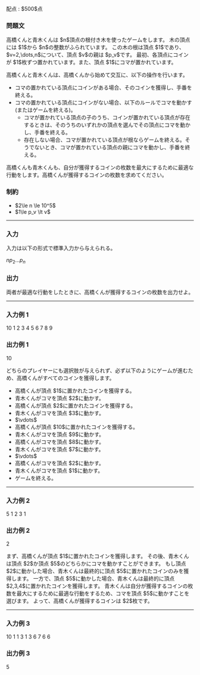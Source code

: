 
<div>

<span>

<span>

<p>
配点 : $500$点
</p>

<div>

<section>

### **問題文**

<p>
高橋くんと青木くんは $n$頂点の根付き木を使ったゲームをします。
木の頂点には $1$から $n$の整数がふられています。
この木の根は頂点 $1$であり、$v=2,\dots,n$について、頂点 $v$の親は $p_v$です。
最初、各頂点にコインが $1$枚ずつ置かれています。また、頂点 $1$にコマが置かれています。
</p>

<p>
高橋くんと青木くんは、高橋くんから始めて交互に、以下の操作を行います。
</p>

<ul>

<li>
コマの置かれている頂点にコインがある場合、そのコインを獲得し、手番を終える。
</li>

<li>
コマの置かれている頂点にコインがない場合、以下のルールでコマを動かす (またはゲームを終える)。
<ul>

<li>
コマが置かれている頂点の子のうち、コインが置かれている頂点が存在するときは、そのうちのいずれかの頂点を選んでその頂点にコマを動かし、手番を終える。
</li>

<li>
存在しない場合、コマが置かれている頂点が根ならゲームを終える。そうでないとき、コマが置かれている頂点の親にコマを動かし、手番を終える。
</li>

</ul>

</li>

</ul>

<p>
高橋くんも青木くんも、自分が獲得するコインの枚数を最大にするために最適な行動をします。高橋くんが獲得するコインの枚数を求めてください。
</p>

</section>

</div>

<div>

<section>

### **制約**

<ul>

<li>
$2\le n \le 10^5$
</li>

<li>
$1\le p_v \lt v$
</li>

</ul>

</section>

</div>

---

<div>

<div>

<section>

### **入力**

<p>
入力は以下の形式で標準入力から与えられる。
</p>

<div>

$n$$p_2$$\dots$$p_n$
</div>

</section>

</div>

<div>

<section>

### **出力**

<p>
両者が最適な行動をしたときに、高橋くんが獲得するコインの枚数を出力せよ。
</p>

</section>

</div>

</div>

---

<div>

<section>

### **入力例 1**

<div>

10
1 2 3 4 5 6 7 8 9

</div>

</section>

</div>

<div>

<section>

### **出力例 1**

<div>

10

</div>

<p>
どちらのプレイヤーにも選択肢が与えられず、必ず以下のようにゲームが進むため、高橋くんがすべてのコインを獲得します。
</p>

<ul>

<li>
高橋くんが頂点 $1$に置かれたコインを獲得する。
</li>

<li>
青木くんがコマを頂点 $2$に動かす。
</li>

<li>
高橋くんが頂点 $2$に置かれたコインを獲得する。
</li>

<li>
青木くんがコマを頂点 $3$に動かす。
</li>

<li>
$\vdots$
</li>

<li>
高橋くんが頂点 $10$に置かれたコインを獲得する。
</li>

<li>
青木くんがコマを頂点 $9$に動かす。
</li>

<li>
高橋くんがコマを頂点 $8$に動かす。
</li>

<li>
青木くんがコマを頂点 $7$に動かす。
</li>

<li>
$\vdots$
</li>

<li>
高橋くんがコマを頂点 $2$に動かす。
</li>

<li>
青木くんがコマを頂点 $1$に動かす。
</li>

<li>
ゲームを終える。
</li>

</ul>

</section>

</div>

---

<div>

<section>

### **入力例 2**

<div>

5
1 2 3 1

</div>

</section>

</div>

<div>

<section>

### **出力例 2**

<div>

2

</div>

<p>
まず、高橋くんが頂点 $1$に置かれたコインを獲得します。
その後、青木くんは頂点 $2$か頂点 $5$のどちらかにコマを動かすことができます。
もし頂点 $2$に動かした場合、青木くんは最終的に頂点 $5$に置かれたコインのみを獲得します。
一方で、頂点 $5$に動かした場合、青木くんは最終的に頂点 $2,3,4$に置かれたコインを獲得します。
青木くんは自分が獲得するコインの枚数を最大にするために最適な行動をするため、コマを頂点 $5$に動かすことを選びます。
よって、高橋くんが獲得するコインは $2$枚です。
</p>

</section>

</div>

---

<div>

<section>

### **入力例 3**

<div>

10
1 1 3 1 3 6 7 6 6

</div>

</section>

</div>

<div>

<section>

### **出力例 3**

<div>

5

</div>

</section>

</div>

</span>

</span>

</div>
